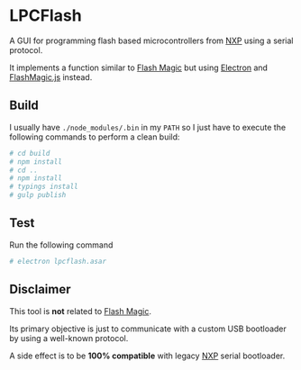 # LPCFlash

A GUI for programming flash based microcontrollers from [NXP](http://www.nxp.com/microcontrollers) using a serial protocol.

It implements a function similar to [Flash Magic](http://www.flashmagictool.com) but using [Electron](http://electron.atom.io) and [FlashMagic.js](https://github.com/claudio-destro/flashmagic.js) instead.

## Build

I usually have `./node_modules/.bin` in my `PATH` so I just have to execute the following commands to perform a clean build:

```bash
# cd build
# npm install
# cd ..
# npm install
# typings install
# gulp publish
```

## Test

Run the following command

```bash
# electron lpcflash.asar
```

## Disclaimer

This tool is **not** related to [Flash Magic](http://www.flashmagictool.com).

Its primary objective is just to communicate with a custom USB bootloader by using a well-known protocol.

A side effect is to be **100% compatible** with legacy [NXP](http://www.nxp.com/microcontrollers) serial bootloader.
